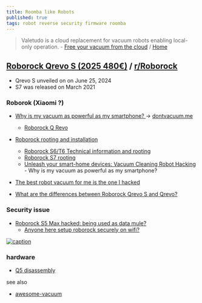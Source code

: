 ```yaml
---
title: Roomba like Robots
published: true
tags: robot reverse security firmware roomba
---
```

> Valetudo is a cloud replacement for vacuum robots enabling local-only operation. - [Free your vacuum from the cloud](https://github.com/Hypfer/Valetudo) / [Home](https://valetudo.cloud/pages/companion_apps/valeronoi.html)

## [Roborock Qrevo S (2025 480€)](https://www.amazon.fr/dp/B0D4YK2CQW) / [ r/Roborock](https://www.reddit.com/r/Roborock/)

- Qrevo S unveiled on on June 25, 2024
- S7 was released on March 2021

### Roborok (Xiaomi ?)

- [Why is my vacuum as powerful as my smartphone? ](https://media.ccc.de/v/34c3-9147-unleash_your_smart-home_devices_vacuum_cleaning_robot_hacking) -> [dontvacuum.me](https://www.dontvacuum.me/)
	- [Roborock Q Revo](https://robotinfo.dev/detail_roborock.vacuum.a75_0.html)

- [Roborock rooting and installation](https://valetudo.cloud/pages/installation/roborock.html)
	- [Roborock S6/T6 Technical information and rooting](https://www.youtube.com/watch?v=r_04K5SPEXI)
    - [Roborock S7 rooting](https://www.reddit.com/r/Roborock/comments/vlvep2/roborock_s7_rootingvaletudo_tutorial/)
    - [Unleash your smart-home devices: Vacuum Cleaning Robot Hacking ](https://media.ccc.de/v/34c3-9147-unleash_your_smart-home_devices_vacuum_cleaning_robot_hacking) - Why is my vacuum as powerful as my smartphone? 
- [The best robot vacuum for me is the one I hacked](https://www.theverge.com/23934731/valetudo-robot-vacuum-hacking)

- [What are the differences between Roborock Qrevo S and Qrevo?](https://support.roborock.com/hc/en-us/articles/33953752924697-What-are-the-differences-between-Roborock-Qrevo-S-and-Qrevo)

### Security issue

- [Roborock S5 Max hacked: being used as data mule?](https://www.reddit.com/r/Roborock/comments/kpvrj5/roborock_s5_max_hacked_being_used_as_data_mule/)
	- [Anyone here setup roborock securely on wifi?](https://www.reddit.com/r/Roborock/comments/q321g6/anyone_here_setup_roborock_securely_on_wifi_seems/)

[![caption](https://valetudo.cloud/pages/installation/img/s5e_mainboard_fel_root.jpg) ](https://valetudo.cloud/pages/installation/roborock.html)

### hardware
- [Q5 disassembly](https://www.reddit.com/r/Roborock/comments/1bzfmlo/q5_disassembly_to_access_parts_for_repair_images/)

see also
- [awesome-vacuum](https://github.com/awesome-vacuum/awesome-vacuum?tab=readme-ov-file#awesome-vacuum)

